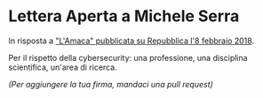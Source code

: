 # Lettera Aperta a Michele Serra

In risposta a ["L'Amaca" pubblicata su Repubblica l'8 febbraio 2018](https://rep.repubblica.it/pwa/rubrica/2018/02/07/news/amaca_michele_serra-188286304/).

Per il rispetto della cybersecurity: una professione, una disciplina scientifica, un'area di ricerca.

_(Per aggiungere la tua firma, mandaci una pull request)_
